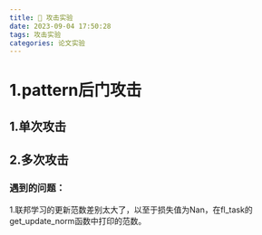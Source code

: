 ```yaml
---
title: 📣 攻击实验
date: 2023-09-04 17:50:28
tags: 攻击实验
categories: 论文实验
---
```


# 1.pattern后门攻击

## 1.单次攻击



## 2.多次攻击



### 遇到的问题：

1.联邦学习的更新范数差别太大了，以至于损失值为Nan，在fl_task的get_update_norm函数中打印的范数。



